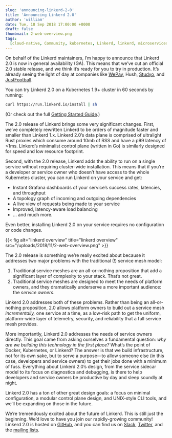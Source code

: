 ```yaml
---
slug: 'announcing-linkerd-2-0'
title: 'Announcing Linkerd 2.0'
author: 'william'
date: Tue, 18 Sep 2018 17:00:00 +0000
draft: false
thumbnail: 2-web-overview.png
tags:
  [cloud-native, Community, kubernetes, Linkerd, linkerd, microservices, News]
---
```


On behalf of the Linkerd maintainers, I’m happy to announce that Linkerd 2.0 is
now in general availability (GA). This means that we’ve cut an official 2.0
stable release, and we think it’s ready for you to try in production. It’s
already seeing the light of day at companies like
[WePay](https://go.wepay.com/), Hush,
[Studyo](https://studyo.co/), and [JustFootball](https://justfootball.io/).

You can try Linkerd 2.0 on a Kubernetes 1.9+ cluster in 60 seconds by running:

```bash
curl https://run.linkerd.io/install | sh
```

(Or check out the full [Getting Started
Guide](https://linkerd.io/2/getting-started/).)

The 2.0 release of Linkerd brings some very significant changes. First, we’ve
completely rewritten Linkerd to be orders of magnitude faster and smaller than
Linkerd 1.x. Linkerd 2.0’s data plane is comprised of ultralight Rust proxies
which consume around 10mb of RSS and have a p99 latency of <1ms. Linkerd’s
minimalist control plane (written in Go) is similarly designed for speed and low
resource footprint.

Second, with the 2.0 release, Linkerd adds the ability to run on a single
service without requiring cluster-wide installation. This means that if you’re a
developer or service owner who doesn’t have access to the whole Kubernetes
cluster, you can run Linkerd on your service and get:

- Instant Grafana dashboards of your service’s success rates, latencies, and
  throughput
- A topology graph of incoming and outgoing dependencies
- A live view of requests being made to your service
- Improved, latency-aware load balancing
- … and much more.

Even better, installing Linkerd 2.0 on your service requires no configuration or
code changes.

{{< fig
  alt="linkerd overview"
  title="linkerd overview"
  src="/uploads/2018/11/2-web-overview.png" >}}

The 2.0 release is something we’re really excited about because it addresses two
major problems with the traditional (!) service mesh model:

1. Traditional service meshes are an all-or-nothing proposition that add a
   significant layer of complexity to your stack. That’s not great.
2. Traditional service meshes are designed to meet the needs of platform owners,
   and they dramatically underserve a more important audience: the _service
   owners_.

Linkerd 2.0 addresses both of these problems. Rather than being an
all-or-nothing proposition, 2.0 allows platform owners to build out a service
mesh _incrementally,_ one service at a time, as a low-risk path to get the
uniform, platform-wide layer of telemetry, security, and reliability that a full
service mesh provides.

More importantly, Linkerd 2.0 addresses the needs of service owners directly.
This goal came from asking ourselves a fundamental question: _why are we
building this technology in the first place?_ What’s the point of Docker,
Kubernetes, or Linkerd? The answer is that we build infrastructure, not for its
own sake, but to serve a purpose—to allow someone else (in this case, developers
and service owners) to get their jobs done with a minimum of fuss. Everything
about Linkerd 2.0’s design, from the service sidecar model to its focus on
diagnostics and debugging, is there to help developers and service owners be
productive by day and sleep soundly at night.

Linkerd 2.0 has a ton of other great design goals: a focus on minimal
configuration, a modular control plane design, and UNIX-style CLI tools, and
we’ll be expanding on those in the future.

We’re tremendously excited about the future of Linkerd. This is still just the
beginning. We’d love to have you join our rapidly-growing community! Linkerd 2.0
is hosted on [GitHub](https://github.com/linkerd/linkerd2), and you can find us
on [Slack](http://slack.linkerd.io), [Twitter](https://twitter.com/linkerd), and
the [mailing lists](https://lists.cncf.io/g/cncf-linkerd-users/topics).
